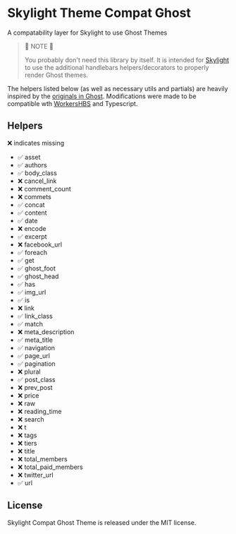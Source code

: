 # Skylight Theme Compat Ghost

A compatability layer for Skylight to use Ghost Themes

> 🚨 NOTE 🚨
>
> You probably don't need this library by itself. It is intended for [Skylight](https://github.com/helloandre/skylight) to use the additional handlebars helpers/decorators to properly render Ghost themes.

The helpers listed below (as well as necessary utils and partials) are heavily inspired by the [originals in Ghost](https://github.com/TryGhost/Ghost/tree/c667620d8f2e32c96fe376ad0f3dabc79488532a/ghost/core/core/frontend/helpers). Modifications were made to be compatible wth [WorkersHBS](https://github.com/helloandre/workers-hbs) and Typescript.

## Helpers

❌ indicates missing

- ✅ asset
- ✅ authors
- ✅ body_class
- ❌ cancel_link
- ❌ comment_count
- ❌ commets
- ✅ concat
- ✅ content
- ✅ date
- ❌ encode
- ✅ excerpt
- ❌ facebook_url
- ✅ foreach
- ✅ get
- ✅ ghost_foot
- ✅ ghost_head
- ✅ has
- ✅ img_url
- ✅ is
- ❌ link
- ✅ link_class
- ✅ match
- ❌ meta_description
- ✅ meta_title
- ✅ navigation
- ✅ page_url
- ✅ pagination
- ❌ plural
- ✅ post_class
- ❌ prev_post
- ❌ price
- ❌ raw
- ❌ reading_time
- ❌ search
- ❌ t
- ❌ tags
- ❌ tiers
- ❌ title
- ❌ total_members
- ❌ total_paid_members
- ❌ twitter_url
- ✅ url

## License

Skylight Compat Ghost Theme is released under the MIT license.

